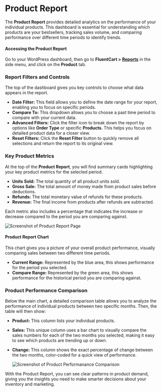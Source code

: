 # Product Report

The **Product Report** provides detailed analytics on the performance of your individual products. This dashboard is essential for understanding which products are your bestsellers, tracking sales volume, and comparing performance over different time periods to identify trends.

#### Accessing the Product Report

Go to your WordPress dashboard, then go to **FluentCart > [Reports](/guide/reporting-analytics/reports-dashboard-overview.md)** in the side menu, and click on the **Product** tab.

### Report Filters and Controls

The top of the dashboard gives you key controls to choose what data appears in the report.

* **Date Filter:** This field allows you to define the date range for your report, enabling you to focus on specific periods.
* **Compare To:** This dropdown allows you to choose a past time period to compare with your current data.
* **Advanced Filters:** Click the filter icon to break down the report by options like **Order Type** or specific **Products**. This helps you focus on detailed product data for a closer view.
* **Reset Filters:** Click the **Reset Filter** button to quickly remove all selections and return the report to its original view.

### Key Product Metrics

At the top of the **Product Report**, you will find summary cards highlighting your key product metrics for the selected period.

* **Units Sold:** The total quantity of all product units sold.
* **Gross Sale:** The total amount of money made from product sales before deductions.
* **Refunds:** The total monetary value of refunds for these products.
* **Revenue:** The final income from products after refunds are subtracted.

Each metric also includes a percentage that indicates the increase or decrease compared to the period you are comparing against.

   ![Screenshot of Product Report Page](/images/reporting-analytics/product/product-report.webp)

#### Product Report Chart

This chart gives you a picture of your overall product performance, visually comparing sales between two different time periods.

* **Current Range:** Represented by the blue area, this shows performance for the period you selected.
* **Compare Range:** Represented by the green area, this shows performance for the historical period you are comparing against.

### Product Performance Comparison

Below the main chart, a detailed comparison table allows you to analyze the performance of individual products between two specific months. Then, the table will then show:

* **Product:** This column lists your individual products.
* **Sales:** This unique column uses a bar chart to visually compare the sales numbers for each of the two months you selected, making it easy to see which products are trending up or down.
* **Change:** This column shows the exact percentage of change between the two months, color-coded for a quick view of performance.

   ![Screenshot of Product Performanance Comparison](/images/reporting-analytics/product/product-performanance.webp)

With the Product Report, you can see clear patterns in product demand, giving you the insights you need to make smarter decisions about your inventory and marketing.